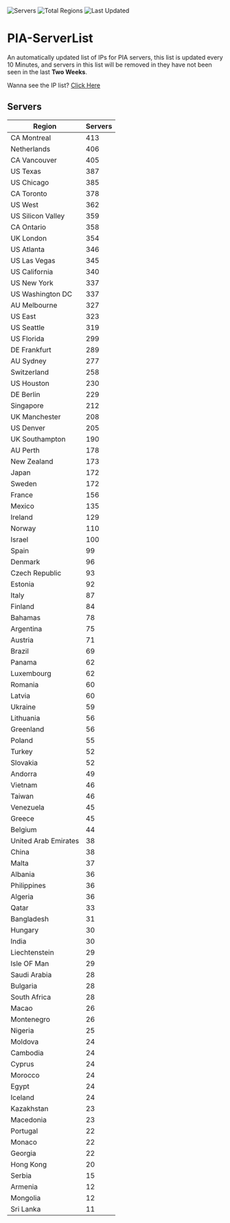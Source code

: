 ![Servers](https://img.shields.io/badge/Servers-12,786-darkgreen)
![Total Regions](https://img.shields.io/badge/Total_Regions-97-darkgreen)
![Last Updated](https://img.shields.io/badge/Last_Updated-April_29_2024_16:10_EDT-darkgreen)

# PIA-ServerList
An automatically updated list of IPs for PIA servers, this list is updated every 10 Minutes, and servers in this list will be removed in they have not been seen in the last **Two Weeks**.

Wanna see the IP list? [Click Here](./servers.json)

## Servers
| Region               | Servers |
|----------------------|---------|
| CA Montreal | 413 |
| Netherlands | 406 |
| CA Vancouver | 405 |
| US Texas | 387 |
| US Chicago | 385 |
| CA Toronto | 378 |
| US West | 362 |
| US Silicon Valley | 359 |
| CA Ontario | 358 |
| UK London | 354 |
| US Atlanta | 346 |
| US Las Vegas | 345 |
| US California | 340 |
| US New York | 337 |
| US Washington DC | 337 |
| AU Melbourne | 327 |
| US East | 323 |
| US Seattle | 319 |
| US Florida | 299 |
| DE Frankfurt | 289 |
| AU Sydney | 277 |
| Switzerland | 258 |
| US Houston | 230 |
| DE Berlin | 229 |
| Singapore | 212 |
| UK Manchester | 208 |
| US Denver | 205 |
| UK Southampton | 190 |
| AU Perth | 178 |
| New Zealand | 173 |
| Japan | 172 |
| Sweden | 172 |
| France | 156 |
| Mexico | 135 |
| Ireland | 129 |
| Norway | 110 |
| Israel | 100 |
| Spain | 99 |
| Denmark | 96 |
| Czech Republic | 93 |
| Estonia | 92 |
| Italy | 87 |
| Finland | 84 |
| Bahamas | 78 |
| Argentina | 75 |
| Austria | 71 |
| Brazil | 69 |
| Panama | 62 |
| Luxembourg | 62 |
| Romania | 60 |
| Latvia | 60 |
| Ukraine | 59 |
| Lithuania | 56 |
| Greenland | 56 |
| Poland | 55 |
| Turkey | 52 |
| Slovakia | 52 |
| Andorra | 49 |
| Vietnam | 46 |
| Taiwan | 46 |
| Venezuela | 45 |
| Greece | 45 |
| Belgium | 44 |
| United Arab Emirates | 38 |
| China | 38 |
| Malta | 37 |
| Albania | 36 |
| Philippines | 36 |
| Algeria | 36 |
| Qatar | 33 |
| Bangladesh | 31 |
| Hungary | 30 |
| India | 30 |
| Liechtenstein | 29 |
| Isle OF Man | 29 |
| Saudi Arabia | 28 |
| Bulgaria | 28 |
| South Africa | 28 |
| Macao | 26 |
| Montenegro | 26 |
| Nigeria | 25 |
| Moldova | 24 |
| Cambodia | 24 |
| Cyprus | 24 |
| Morocco | 24 |
| Egypt | 24 |
| Iceland | 24 |
| Kazakhstan | 23 |
| Macedonia | 23 |
| Portugal | 22 |
| Monaco | 22 |
| Georgia | 22 |
| Hong Kong | 20 |
| Serbia | 15 |
| Armenia | 12 |
| Mongolia | 12 |
| Sri Lanka | 11 |